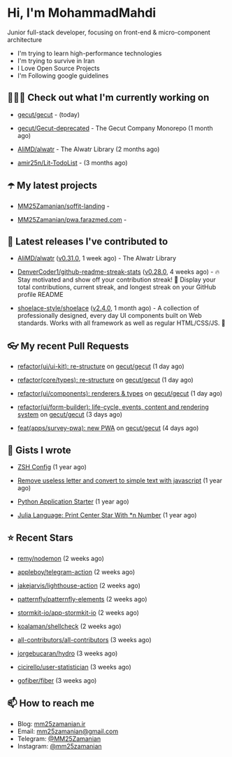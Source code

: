 # Hi, I'm MohammadMahdi

Junior full-stack developer, focusing on front-end & micro-component architecture

- I'm trying to learn high-performance technologies
- I'm trying to survive in Iran
- I Love Open Source Projects
- I'm Following google guidelines

## 👨🏻‍💻 Check out what I'm currently working on



- [gecut/gecut](https://github.com/gecut/gecut) -  (today)

- [gecut/Gecut-deprecated](https://github.com/gecut/Gecut-deprecated) - The Gecut Company Monorepo (1 month ago)

- [AliMD/alwatr](https://github.com/AliMD/alwatr) - The Alwatr Library (2 months ago)

- [amir25n/Lit-TodoList](https://github.com/amir25n/Lit-TodoList) -  (3 months ago)

## ☂️ My latest projects



- [MM25Zamanian/soffit-landing](https://github.com/MM25Zamanian/soffit-landing) - 

- [MM25Zamanian/pwa.farazmed.com](https://github.com/MM25Zamanian/pwa.farazmed.com) - 

## 🎉 Latest releases I've contributed to



- [AliMD/alwatr](https://github.com/AliMD/alwatr) ([v0.31.0](https://github.com/AliMD/alwatr/releases/tag/v0.31.0), 1 week ago) - The Alwatr Library

- [DenverCoder1/github-readme-streak-stats](https://github.com/DenverCoder1/github-readme-streak-stats) ([v0.28.0](https://github.com/DenverCoder1/github-readme-streak-stats/releases/tag/v0.28.0), 4 weeks ago) - 🔥 Stay motivated and show off your contribution streak! 🌟 Display your total contributions, current streak, and longest streak on your GitHub profile README

- [shoelace-style/shoelace](https://github.com/shoelace-style/shoelace) ([v2.4.0](https://github.com/shoelace-style/shoelace/releases/tag/v2.4.0), 1 month ago) - A collection of professionally designed, every day UI components built on Web standards. Works with all framework as well as regular HTML/CSS/JS. 🥾

## 👓 My recent Pull Requests



- [refactor(ui/ui-kit): re-structure](https://github.com/gecut/gecut/pull/89) on [gecut/gecut](https://github.com/gecut/gecut) (1 day ago)

- [refactor(core/types): re-structure](https://github.com/gecut/gecut/pull/88) on [gecut/gecut](https://github.com/gecut/gecut) (1 day ago)

- [refactor(ui/components): renderers &amp; types](https://github.com/gecut/gecut/pull/86) on [gecut/gecut](https://github.com/gecut/gecut) (1 day ago)

- [refactor(ui/form-builder): life-cycle, events, content and rendering system](https://github.com/gecut/gecut/pull/85) on [gecut/gecut](https://github.com/gecut/gecut) (3 days ago)

- [feat(apps/survey-pwa): new PWA](https://github.com/gecut/gecut/pull/84) on [gecut/gecut](https://github.com/gecut/gecut) (4 days ago)

## 📓 Gists I wrote



- [ZSH Config](https://gist.github.com/fc1960135cf54fd5fae966c637455ffe) (1 year ago)

- [Remove useless letter and convert to simple text with javascript](https://gist.github.com/2249ec3b4dfe1de7693d6412beeba5a0) (1 year ago)

- [Python Application Starter](https://gist.github.com/0d120f8dde7a95ad33bc1fa160975df6) (1 year ago)

- [Julia Language: Print Center Star With *n Number](https://gist.github.com/b04a84f77b7946162c81409eeae904ad) (1 year ago)

## ⭐ Recent Stars



- [remy/nodemon](https://github.com/remy/nodemon) (2 weeks ago)

- [appleboy/telegram-action](https://github.com/appleboy/telegram-action) (2 weeks ago)

- [jakejarvis/lighthouse-action](https://github.com/jakejarvis/lighthouse-action) (2 weeks ago)

- [patternfly/patternfly-elements](https://github.com/patternfly/patternfly-elements) (2 weeks ago)

- [stormkit-io/app-stormkit-io](https://github.com/stormkit-io/app-stormkit-io) (2 weeks ago)

- [koalaman/shellcheck](https://github.com/koalaman/shellcheck) (2 weeks ago)

- [all-contributors/all-contributors](https://github.com/all-contributors/all-contributors) (3 weeks ago)

- [jorgebucaran/hydro](https://github.com/jorgebucaran/hydro) (3 weeks ago)

- [cicirello/user-statistician](https://github.com/cicirello/user-statistician) (3 weeks ago)

- [gofiber/fiber](https://github.com/gofiber/fiber) (3 weeks ago)

## 📫 How to reach me

- Blog: [mm25zamanian.ir](https://mm25zamanian.ir)
- Email: [mm25zamanian@gmail.com](mailto://mm25zamanian@gmail.com)
- Telegram: [@MM25Zamanian](https://t.me/MM25Zamanian)
- Instagram: [@mm25zamanian](https://instagram.com/mm25zamanian)
